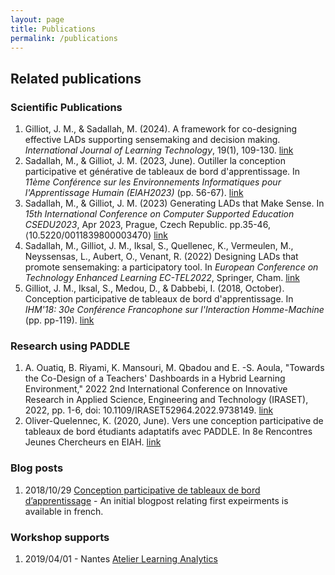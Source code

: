 ```yaml
---
layout: page
title: Publications
permalink: /publications
---
```

## Related publications

### Scientific Publications
1. Gilliot, J. M., & Sadallah, M. (2024). A framework for co-designing effective LADs supporting sensemaking and decision making. _International Journal of Learning Technology_, 19(1), 109-130. [link](https://doi.org/10.1504/IJLT.2024.137899)
2. Sadallah, M., & Gilliot, J. M. (2023, June). Outiller la conception participative et générative de tableaux de bord d'apprentissage. In _11ème Conférence sur les Environnements Informatiques pour l'Apprentissage Humain (EIAH2023)_ (pp. 56-67). [link](https://hal.science/hal-04100921/file/sadallah2023outiller.pdf)
3. Sadallah, M., & Gilliot, J. M. (2023) Generating LADs that Make Sense. In *15th International Conference on Computer Supported Education CSEDU2023*, Apr 2023, Prague, Czech Republic. pp.35-46, ⟨10.5220/0011839800003470⟩ [link](https://www.scitepress.org/Link.aspx?doi=10.5220/0011839800003470)
5.  Sadallah, M., Gilliot, J. M., Iksal, S., Quellenec, K., Vermeulen, M., Neyssensas, L., Aubert, O., Venant, R. (2022) Designing LADs that promote sensemaking: a participatory tool.  In *European Conference on Technology Enhanced Learning EC-TEL2022*, Springer, Cham. [link](https://hal.science/hal-03783674/)
6.  Gilliot, J. M., Iksal, S., Medou, D., & Dabbebi, I. (2018, October). Conception participative de tableaux de bord d'apprentissage. In *IHM'18: 30e Conférence Francophone sur l'Interaction Homme-Machine* (pp. pp-119).  [link](https://hal.science/hal-01897914)

### Research using PADDLE
1. A. Ouatiq, B. Riyami, K. Mansouri, M. Qbadou and E. -S. Aoula, "Towards the Co-Design of a Teachers' Dashboards in a Hybrid Learning Environment," 2022 2nd International Conference on Innovative Research in Applied Science, Engineering and Technology (IRASET), 2022, pp. 1-6, doi: 10.1109/IRASET52964.2022.9738149. [link](https://ieeexplore.ieee.org/document/9738149)
2. Oliver-Quelennec, K. (2020, June). Vers une conception participative de tableaux de bord étudiants adaptatifs avec PADDLE. In 8e Rencontres Jeunes Chercheurs en EIAH. [link](https://hal.archives-ouvertes.fr/hal-03005333)

### Blog posts
1. 2018/10/29 [Conception participative de tableaux de bord d’apprentissage](https://tipes.wordpress.com/2018/10/29/conception-participative-de-tableaux-de-bord-dapprentissage/) - An initial blogpost relating first expeirments is available in french.

### Workshop supports
1. 2019/04/01 - Nantes [Atelier Learning Analytics](https://www.olivieraubert.net/cours/atelier_learning_analytics/)
